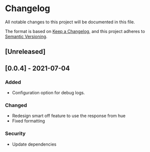 # Changelog

All notable changes to this project will be documented in this file.

The format is based on [Keep a Changelog](https://keepachangelog.com/en/1.0.0/),
and this project adheres to [Semantic Versioning](https://semver.org/spec/v2.0.0.html).

## [Unreleased]

## [0.0.4] - 2021-07-04

### Added

- Configuration option for debug logs.

### Changed

- Redesign smart off feature to use the response from hue
- Fixed formatting

### Security

- Update dependencies
